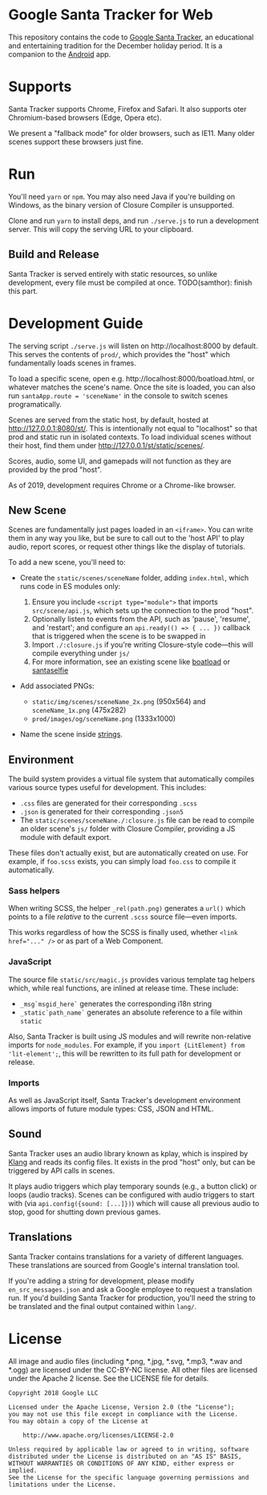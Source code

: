 # Google Santa Tracker for Web

This repository contains the code to [Google Santa Tracker](https://santatracker.google.com), an educational and entertaining tradition for the December holiday period.
It is a companion to the [Android](https://github.com/google/santa-tracker-android) app.

# Supports

Santa Tracker supports Chrome, Firefox and Safari.
It also supports oter Chromium-based browsers (Edge, Opera etc).

We present a "fallback mode" for older browsers, such as IE11.
Many older scenes support these browsers just fine.

# Run

You'll need `yarn` or `npm`.
You may also need Java if you're building on Windows, as the binary version of Closure Compiler is unsupported.

Clone and run `yarn` to install deps, and run `./serve.js` to run a development server.
This will copy the serving URL to your clipboard.

## Build and Release

Santa Tracker is served entirely with static resources, so unlike development, every file must be compiled at once.
TODO(samthor): finish this part.

# Development Guide

The serving script `./serve.js` will listen on http://localhost:8000 by default.
This serves the contents of `prod/`, which provides the "host" which fundamentally loads scenes in frames.

To load a specific scene, open e.g. http://localhost:8000/boatload.html, or whatever matches the scene's name.
Once the site is loaded, you can also run `santaApp.route = 'sceneName'` in the console to switch scenes programatically.

Scenes are served from the static host, by default, hosted at http://127.0.0.1:8080/st/.
This is intentionally not equal to "localhost" so that prod and static run in isolated contexts.
To load individual scenes without their host, find them under http://127.0.0.1/st/static/scenes/.

Scores, audio, some UI, and gamepads will not function as they are provided by the prod "host".

As of 2019, development requires Chrome or a Chrome-like browser.

## New Scene

Scenes are fundamentally just pages loaded in an `<iframe>`.
You can write them in any way you like, but be sure to call out to the 'host API' to play audio, report scores, or request other things like the display of tutorials.

To add a new scene, you'll need to:

* Create the `static/scenes/sceneName` folder, adding `index.html`, which runs code in ES modules only:

  1. Ensure you include `<script type="module">` that imports `src/scene/api.js`, which sets up the connection to the prod "host".
  2. Optionally listen to events from the API, such as 'pause', 'resume', and 'restart'; and configure an `api.ready(() => { ... })` callback that is triggered when the scene is to be swapped in
  3. Import `./:closure.js` if you're writing Closure-style code―this will compile everything under `js/`
  4. For more information, see an existing scene like [boatload](static/scenes/boatload/index.html) or [santaselfie](static/scenes/santaselfie/index.html)

* Add associated PNGs:

  * `static/img/scenes/sceneName_2x.png` (950x564) and `sceneName_1x.png` (475x282)
  * `prod/images/og/sceneName.png` (1333x1000)
  
* Name the scene inside [strings](static/src/strings/scenes.js).

## Environment

The build system provides a virtual file system that automatically compiles various source types useful for development.
This includes:

* `.css` files are generated for their corresponding `.scss`
* `.json` is generated for their corresponding `.json5`
* The `static/scenes/sceneNane./:closure.js` file can be read to compile an older scene's `js/` folder with Closure Compiler, providing a JS module with default export.

These files don't actually exist, but are automatically created on use.
For example, if `foo.scss` exists, you can simply load `foo.css` to compile it automatically.

### Sass helpers

When writing SCSS, the helper `_rel(path.png)` generates a `url()` which points to a file _relative_ to the current `.scss` source file—even imports.

This works regardless of how the SCSS is finally used, whether `<link href="..." />` or as part of a Web Component.

### JavaScript

The source file `static/src/magic.js` provides various template tag helpers which, while real functions, are inlined at release time.
These include:

  * ``_msg`msgid_here`​`` generates the corresponding i18n string
  * ``_static`path_name`​`` generates an absolute reference to a file within `static`

Also, Santa Tracker is built using JS modules and will rewrite non-relative imports for `node_modules`.
For example, if you `import {LitElement} from 'lit-element';`, this will be rewritten to its full path for development or release.

### Imports

As well as JavaScript itself, Santa Tracker's development environment allows imports of future module types: CSS, JSON and HTML.

## Sound

Santa Tracker uses an audio library known as kplay, which is inspired by [Klang](https://jshakansson.se/portfolio/item/santatracker) and reads its config files.
It exists in the prod "host" only, but can be triggered by API calls in scenes.

It plays audio triggers which play temporary sounds (e.g., a button click) or loops (audio tracks).
Scenes can be configured with audio triggers to start with (via `api.config({sound: [...]})`) which will cause all previous audio to stop, good for shutting down previous games.

## Translations

Santa Tracker contains translations for a variety of different languages.
These translations are sourced from Google's internal translation tool.

If you're adding a string for development, please modify `en_src_messages.json` and ask a Google employee to request a translation run.
If you'd building Santa Tracker for production, you'll need the string to be translated and the final output contained within `lang/`.

# License

All image and audio files (including *.png, *.jpg, *.svg, *.mp3, *.wav 
and *.ogg) are licensed under the CC-BY-NC license. All other files are 
licensed under the Apache 2 license. See the LICENSE file for details.

    Copyright 2018 Google LLC
    
    Licensed under the Apache License, Version 2.0 (the "License");
    you may not use this file except in compliance with the License.
    You may obtain a copy of the License at
    
        http://www.apache.org/licenses/LICENSE-2.0
    
    Unless required by applicable law or agreed to in writing, software
    distributed under the License is distributed on an "AS IS" BASIS,
    WITHOUT WARRANTIES OR CONDITIONS OF ANY KIND, either express or implied.
    See the License for the specific language governing permissions and
    limitations under the License.
